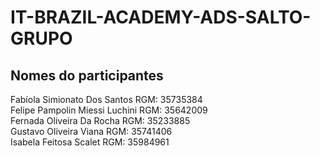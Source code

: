 # IT-BRAZIL-ACADEMY-ADS-SALTO-GRUPO

## Nomes do participantes


<p class=nomes>
  Fabíola Simionato Dos Santos RGM: 35735384<br>
  Felipe Pampolin Miessi Luchini RGM: 35642009<br>
  Fernada Oliveira Da Rocha RGM: 35233885<br>
  Gustavo Oliveira Viana RGM: 35741406<br>
  Isabela Feitosa Scalet RGM: 35984961<br>
</p> 
